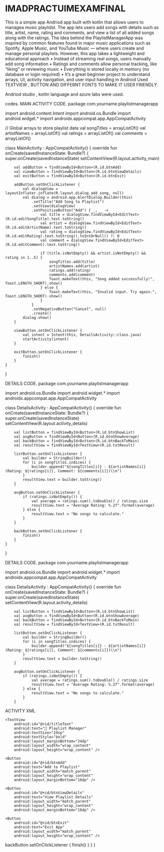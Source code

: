 # IMADPRACTUIMEXAMFINAL
This is a simple app Andriod app built with kotlin that allows users to managea music playlidst.
The app lets users add songs with details such as title, artist, name, rating and comments, and view a list of all added songs along with the ratings.
The Idea behind the PlaylistManagerApp was inspired by common features found in major music applications such as Spotify, Apple Music, and YouTube Music — where users create and manage personal playlists.
However, this app takes a lightweight and educational approach
•	Instead of streaming real songs, users manually add song information
•	Ratings and comments allow personal tracking, like “liking” or reviewing music
•	Everything is stored locally in memory (no database or login required)
•	It’s a great beginner project to understand arrays, UI, activity navigation, and user input handling in Android
Used TEXTVIEW , BUTTON AND DIFFERNT FONTS TO MAKE IT USER FRIENDLY.

Andriod studio , kotlin language and azure labs were used.

codes.
MAIN ACTIVITY CODE.
package com.yourname.playlistmanagerapp

import android.content.Intent
import android.os.Bundle
import android.widget.*
import androidx.appcompat.app.AppCompatActivity

// Global arrays to store playlist data
val songTitles = arrayListOf<String>()
val artistNames = arrayListOf<String>()
val ratings = arrayListOf<Int>()
val comments = arrayListOf<String>()

class MainActivity : AppCompatActivity() {
    override fun onCreate(savedInstanceState: Bundle?) {
        super.onCreate(savedInstanceState)
        setContentView(R.layout.activity_main)

        val addButton = findViewById<Button>(R.id.btnAdd)
        val viewButton = findViewById<Button>(R.id.btnViewDetails)
        val exitButton = findViewById<Button>(R.id.btnExit)

        addButton.setOnClickListener {
            val dialogView = layoutInflater.inflate(R.layout.dialog_add_song, null)
            val dialog = android.app.AlertDialog.Builder(this)
                .setTitle("Add Song to Playlist")
                .setView(dialogView)
                .setPositiveButton("Add") { _, _ ->
                    val title = dialogView.findViewById<EditText>(R.id.editSongTitle).text.toString()
                    val artist = dialogView.findViewById<EditText>(R.id.editArtistName).text.toString()
                    val rating = dialogView.findViewById<EditText>(R.id.editRating).text.toString().toIntOrNull() ?: 0
                    val comment = dialogView.findViewById<EditText>(R.id.editComment).text.toString()

                    if (title.isNotEmpty() && artist.isNotEmpty() && rating in 1..5) {
                        songTitles.add(title)
                        artistNames.add(artist)
                        ratings.add(rating)
                        comments.add(comment)
                        Toast.makeText(this, "Song added successfully!", Toast.LENGTH_SHORT).show()
                    } else {
                        Toast.makeText(this, "Invalid input. Try again.", Toast.LENGTH_SHORT).show()
                    }
                }
                .setNegativeButton("Cancel", null)
                .create()
            dialog.show()
        }

        viewButton.setOnClickListener {
            val intent = Intent(this, DetailsActivity::class.java)
            startActivity(intent)
        }

        exitButton.setOnClickListener {
            finish()
        }
    }
}


DETAILS CODE.
package com.yourname.playlistmanagerapp

import android.os.Bundle
import android.widget.*
import androidx.appcompat.app.AppCompatActivity

class DetailsActivity : AppCompatActivity() {
    override fun onCreate(savedInstanceState: Bundle?) {
        super.onCreate(savedInstanceState)
        setContentView(R.layout.activity_details)

        val listButton = findViewById<Button>(R.id.btnShowList)
        val avgButton = findViewById<Button>(R.id.btnShowAverage)
        val backButton = findViewById<Button>(R.id.btnBackToMain)
        val resultView = findViewById<TextView>(R.id.txtResult)

        listButton.setOnClickListener {
            val builder = StringBuilder()
            for (i in songTitles.indices) {
                builder.append("${songTitles[i]} - ${artistNames[i]} (Rating: ${ratings[i]}, Comment: ${comments[i]})\\n")
            }
            resultView.text = builder.toString()
        }

        avgButton.setOnClickListener {
            if (ratings.isNotEmpty()) {
                val average = ratings.sum().toDouble() / ratings.size
                resultView.text = "Average Rating: %.2f".format(average)
            } else {
                resultView.text = "No songs to calculate."
            }
        }

        backButton.setOnClickListener {
            finish()
        }
    }
}


DETAILS CODE.
package com.yourname.playlistmanagerapp

import android.os.Bundle
import android.widget.*
import androidx.appcompat.app.AppCompatActivity

class DetailsActivity : AppCompatActivity() {
    override fun onCreate(savedInstanceState: Bundle?) {
        super.onCreate(savedInstanceState)
        setContentView(R.layout.activity_details)

        val listButton = findViewById<Button>(R.id.btnShowList)
        val avgButton = findViewById<Button>(R.id.btnShowAverage)
        val backButton = findViewById<Button>(R.id.btnBackToMain)
        val resultView = findViewById<TextView>(R.id.txtResult)

        listButton.setOnClickListener {
            val builder = StringBuilder()
            for (i in songTitles.indices) {
                builder.append("${songTitles[i]} - ${artistNames[i]} (Rating: ${ratings[i]}, Comment: ${comments[i]})\\n")
            }
            resultView.text = builder.toString()
        }

        avgButton.setOnClickListener {
            if (ratings.isNotEmpty()) {
                val average = ratings.sum().toDouble() / ratings.size
                resultView.text = "Average Rating: %.2f".format(average)
            } else {
                resultView.text = "No songs to calculate."
            }
        }

ACTIVITY XML
<?xml version="1.0" encoding="utf-8"?>
<LinearLayout xmlns:android="http://schemas.android.com/apk/res/android"
    android:orientation="vertical"
    android:padding="24dp"
    android:gravity="center"
    android:layout_width="match_parent"
    android:layout_height="match_parent">

    <TextView
        android:id="@+id/titleText"
        android:text="🎵 Playlist Manager"
        android:textSize="24sp"
        android:textStyle="bold"
        android:layout_marginBottom="24dp"
        android:layout_width="wrap_content"
        android:layout_height="wrap_content" />

    <Button
        android:id="@+id/btnAdd"
        android:text="Add to Playlist"
        android:layout_width="match_parent"
        android:layout_height="wrap_content"
        android:layout_marginBottom="16dp" />

    <Button
        android:id="@+id/btnViewDetails"
        android:text="View Playlist Details"
        android:layout_width="match_parent"
        android:layout_height="wrap_content"
        android:layout_marginBottom="16dp" />

    <Button
        android:id="@+id/btnExit"
        android:text="Exit App"
        android:layout_width="match_parent"
        android:layout_height="wrap_content" />
</LinearLayout>
        backButton.setOnClickListener {
            finish()
        }
    }
}

